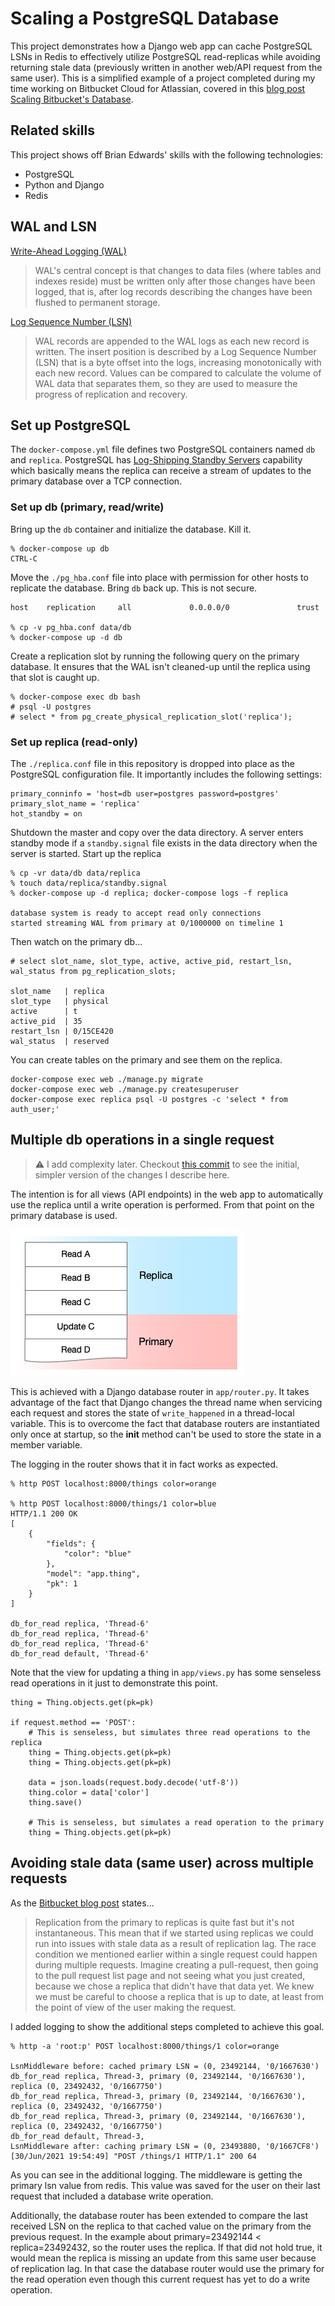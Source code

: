 # Scaling a PostgreSQL Database

This project demonstrates how a Django web app can cache PostgreSQL LSNs in Redis to effectively utilize PostgreSQL read-replicas while avoiding returning stale data (previously written in another web/API request from the same user). This is a simplified example of a project completed during my time working on Bitbucket Cloud for Atlassian, covered in this [blog post Scaling Bitbucket's Database](https://bitbucket.org/blog/scaling-bitbuckets-database).


## Related skills

This project shows off Brian Edwards' skills with the following technologies:

* PostgreSQL
* Python and Django
* Redis


## WAL and LSN

[Write-Ahead Logging (WAL)](https://www.postgresql.org/docs/current/wal-intro.html)

> WAL's central concept is that changes to data files (where tables and indexes reside) must be written only after those changes have been logged, that is, after log records describing the changes have been flushed to permanent storage. 


[Log Sequence Number (LSN)](https://www.postgresql.org/docs/current/wal-internals.html)

> WAL records are appended to the WAL logs as each new record is written. The insert position is described by a Log Sequence Number (LSN) that is a byte offset into the logs, increasing monotonically with each new record. Values can be compared to calculate the volume of WAL data that separates them, so they are used to measure the progress of replication and recovery.


## Set up PostgreSQL

The `docker-compose.yml` file defines two PostgreSQL containers named `db` and `replica`. PostgreSQL has [Log-Shipping Standby Servers](https://www.postgresql.org/docs/13/warm-standby.html) capability which basically means the replica can receive a stream of updates to the primary database over a TCP connection.


### Set up db (primary, read/write)

Bring up the `db` container and initialize the database. Kill it.

    % docker-compose up db
    CTRL-C


Move the `./pg_hba.conf` file into place with permission for other hosts to replicate the database. Bring `db` back up. This is not secure.

    host    replication     all             0.0.0.0/0               trust

    % cp -v pg_hba.conf data/db
    % docker-compose up -d db

Create a replication slot by running the following query on the primary database. It ensures that the WAL isn't cleaned-up until the replica using that slot is caught up.

    % docker-compose exec db bash
    # psql -U postgres
    # select * from pg_create_physical_replication_slot('replica');


### Set up replica (read-only)

The `./replica.conf` file in this repository is dropped into place as the PostgreSQL configuration file. It importantly includes the following settings:

    primary_conninfo = 'host=db user=postgres password=postgres'
    primary_slot_name = 'replica' 
    hot_standby = on 

Shutdown the master and copy over the data directory. A server enters standby mode if a `standby.signal` file exists in the data directory when the server is started. Start up the replica

    % cp -vr data/db data/replica
    % touch data/replica/standby.signal
    % docker-compose up -d replica; docker-compose logs -f replica

    database system is ready to accept read only connections
    started streaming WAL from primary at 0/1000000 on timeline 1

Then watch on the primary db...

    # select slot_name, slot_type, active, active_pid, restart_lsn, wal_status from pg_replication_slots;

    slot_name   | replica
    slot_type   | physical
    active      | t
    active_pid  | 35
    restart_lsn | 0/15CE420
    wal_status  | reserved

You can create tables on the primary and see them on the replica.

    docker-compose exec web ./manage.py migrate
    docker-compose exec web ./manage.py createsuperuser
    docker-compose exec replica psql -U postgres -c 'select * from auth_user;'


## Multiple db operations in a single request

> :warning: I add complexity later. Checkout [this commit](https://github.com/bedwards/scale-postgres/tree/6eb2ce3d0ac0e150bf27275f270e7bbfdd7744f8) to see the initial, simpler version of the changes I describe here.

The intention is for all views (API endpoints) in the web app to automatically use the replica until a write operation is performed. From that point on the primary database is used.

![one request multiple db operations](images/Database2.png)

This is achieved with a Django database router in `app/router.py`. It takes advantage of the fact that Django changes the thread name when servicing each request and stores the state of `write_happened` in a thread-local variable. This is to overcome the fact that database routers are instantiated only once at startup, so the __init__ method can't be used to store the state in a member variable.

The logging in the router shows that it in fact works as expected.

    % http POST localhost:8000/things color=orange

    % http POST localhost:8000/things/1 color=blue
    HTTP/1.1 200 OK
    [
        {
            "fields": {
                "color": "blue"
            },
            "model": "app.thing",
            "pk": 1
        }
    ]

    db_for_read replica, 'Thread-6'
    db_for_read replica, 'Thread-6'
    db_for_read replica, 'Thread-6'
    db_for_read default, 'Thread-6'


Note that the view for updating a thing in `app/views.py` has some senseless read operations in it just to demonstrate this point.

    thing = Thing.objects.get(pk=pk)

    if request.method == 'POST':
        # This is senseless, but simulates three read operations to the replica
        thing = Thing.objects.get(pk=pk)
        thing = Thing.objects.get(pk=pk)

        data = json.loads(request.body.decode('utf-8'))
        thing.color = data['color']
        thing.save()

        # This is senseless, but simulates a read operation to the primary
        thing = Thing.objects.get(pk=pk)


## Avoiding stale data (same user) across multiple requests

As the [Bitbucket blog post](https://bitbucket.org/blog/scaling-bitbuckets-database) states...

> Replication from the primary to replicas is quite fast but it's not instantaneous. This mean that if we started using replicas we could run into issues with stale data as a result of replication lag. The race condition we mentioned earlier within a single request could happen during multiple requests. Imagine creating a pull-request, then going to the pull request list page and not seeing what you just created, because we chose a replica that didn't have that data yet. We knew we must be careful to choose a replica that is up to date, at least from the point of view of the user making the request.

I added logging to show the additional steps completed to achieve this goal.

    % http -a 'root:p' POST localhost:8000/things/1 color=orange

    LsnMiddleware before: cached primary LSN = (0, 23492144, '0/1667630')
    db_for_read replica, Thread-3, primary (0, 23492144, '0/1667630'), replica (0, 23492432, '0/1667750')
    db_for_read replica, Thread-3, primary (0, 23492144, '0/1667630'), replica (0, 23492432, '0/1667750')
    db_for_read replica, Thread-3, primary (0, 23492144, '0/1667630'), replica (0, 23492432, '0/1667750')
    db_for_read default, Thread-3,
    LsnMiddleware after: caching primary LSN = (0, 23493880, '0/1667CF8')
    [30/Jun/2021 19:54:49] "POST /things/1 HTTP/1.1" 200 64

As you can see in the additional logging. The middleware is getting the primary lsn value from redis. This value was saved for the user on their last request that included a database write operation.

Additionally, the database router has been extended to compare the last received LSN on the replica to that cached value on the primary from the previous request. In the example about primary=23492144 < replica=23492432, so the router uses the replica. If that did not hold true, it would mean the replica is missing an update from this same user because of replication lag. In that case the database router would use the primary for the read operation even though this current request has yet to do a write operation.
